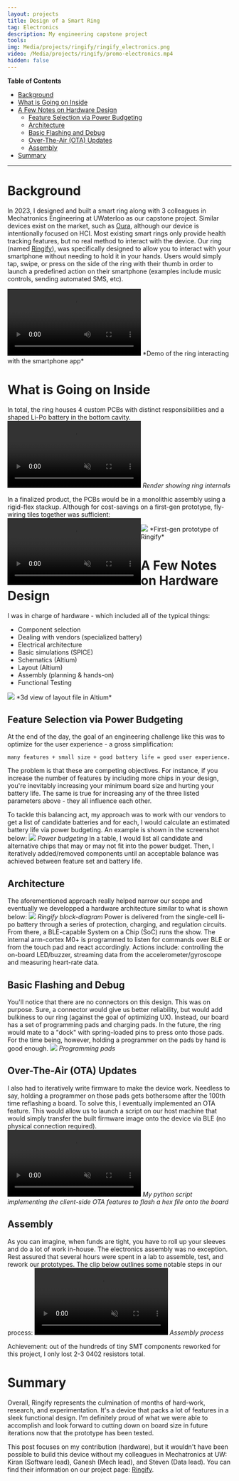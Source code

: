 ```yaml
---
layout: projects
title: Design of a Smart Ring
tag: Electronics
description: My engineering capstone project
tools: 
img: Media/projects/ringify/ringify_electronics.png
video: /Media/projects/ringify/promo-electronics.mp4
hidden: false
---
```

**Table of Contents**
- [Background](#background)
- [What is Going on Inside](#what-is-going-on-inside)
- [A Few Notes on Hardware Design](#a-few-notes-on-hardware-design)
  * [Feature Selection via Power Budgeting](#feature-selection-via-power-budgeting)
  * [Architecture](#architecture)
  * [Basic Flashing and Debug](#basic-flashing-and-debug)
  * [Over-The-Air (OTA) Updates](#over-the-air-ota-updates)
  * [Assembly](#assembly)
- [Summary](#summary)

___
# Background
In 2023, I designed and built a smart ring along with 3 colleagues in Mechatronics Engineering at UWaterloo as our capstone project. Similar devices exist on the market, such as [Oura](https://ouraring.com/), although our device is intentionally focused on HCI. Most existing smart rings only provide health tracking features, but no real method to interact with the device. Our ring (named [Ringify](https://ringify.github.io/)), was specifically designed to allow you to interact with your smartphone without needing to hold it in your hands. Users would simply tap, swipe, or press on the side of the ring with their thumb in order to launch a predefined action on their smartphone (examples include music controls, sending automated SMS, etc).

<video controls>
 <source src="/Media/projects/ringify/demo.mp4" type="video/mp4">
</video>
*Demo of the ring interacting with the smartphone app*

# What is Going on Inside

In total, the ring houses 4 custom PCBs with distinct responsibilities and a shaped Li-Po battery in the bottom cavity.
<video autoplay loop muted playsinline>
 <source src="/Media/projects/ringify/render-show-internals.mp4" type="video/mp4">
</video>
*Render showing ring internals*

In a finalized product, the PCBs would be in a monolithic assembly using a rigid-flex stackup. Although for cost-savings on a first-gen prototype, fly-wiring tiles together was sufficient:
<video autoplay loop muted playsinline style="float:left;">
 <source src="/Media/projects/ringify/asy.mp4" type="video/mp4">
</video>

<!-- <img src="/Media/projects/ringify/half-opened.jpg"> -->
<img src="/Media/projects/ringify/on-finger.jpg">
*First-gen prototype of Ringify*

# A Few Notes on Hardware Design
I was in charge of hardware - which included all of the typical things:
- Component selection
- Dealing with vendors (specialized battery)
- Electrical architecture
- Basic simulations (SPICE)
- Schematics (Altium)
- Layout (Altium)
- Assembly (planning & hands-on)
- Functional Testing
<img src="/Media/projects/ringify/layout-3d.jpg">
*3d view of layout file in Altium*


## Feature Selection via Power Budgeting
At the end of the day, the goal of an engineering challenge like this was to optimize for the user experience - a gross simplification:

` many features + small size + good battery life = good user experience. `

The problem is that these are competing objectives. For instance, if you increase the number of features by including more chips in your design, you're inevitably increasing your minimum board size and hurting your battery life. The same is true for increasing any of the three listed parameters above - they all influence each other.

To tackle this balancing act, my approach was to work with our vendors to get a list of candidate batteries and for each, I would calculate an estimated battery life via power budgeting. An example is shown in the screenshot below:
<img src="/Media/projects/ringify/power-budget.jpg">
*Power budgeting*
In a table, I would list all candidate and alternative chips that may or may not fit into the power budget. Then, I iteratively added/removed components until an acceptable balance was achieved between feature set and battery life.

## Architecture
The aforementioned approach really helped narrow our scope and eventually we developped a hardware architecture similar to what is shown below:
<img src="/Media/projects/ringify/block-diagram.jpg">
*Ringify block-diagram*
Power is delivered from the single-cell li-po battery through a series of protection, charging, and regulation circuits. From there, a BLE-capable System on a Chip (SoC) runs the show. The internal arm-cortex M0+ is programmed to listen for commands over BLE or from the touch pad and react accordingly. Actions include: controlling the on-board LED/buzzer, streaming data from the accelerometer/gyroscope and measuring heart-rate data.

## Basic Flashing and Debug
You'll notice that there are no connectors on this design. This was on purpose. Sure, a connector would give us better reliability, but would add bulkiness to our ring (against the goal of optimizing UX). Instead, our board has a set of programming pads and charging pads. In the future, the ring would mate to a "dock" with spring-loaded pins to press onto those pads. For the time being, however, holding a programmer on the pads by hand is good enough.
<img src="/Media/projects/ringify/programming-pads.jpg">
*Programming pads*

## Over-The-Air (OTA) Updates
I also had to iteratively write firmware to make the device work. Needless to say, holding a programmer on those pads gets bothersome after the 100th time reflashing a board. To solve this, I eventually implemented an OTA feature. This would allow us to launch a script on our host machine that would simply transfer the built firmware image onto the device via BLE (no physical connection required).
<video autoplay loop muted playsinline>
 <source src="/Media/projects/ringify/ota.mp4" type="video/mp4">
</video>
*My python script implementing the client-side OTA features to flash a hex file onto the board*

## Assembly
As you can imagine, when funds are tight, you have to roll up your sleeves and do a lot of work in-house. The electronics assembly was no exception. Rest assured that several hours were spent in a lab to assemble, test, and rework our prototypes. The clip below outlines some notable steps in our process:
<video autoplay loop muted playsinline>
 <source src="/Media/projects/ringify/assembly-process.mp4" type="video/mp4">
</video>
*Assembly process*

Achievement: out of the hundreds of tiny SMT components reworked for this project, I only lost 2-3 0402 resistors total.

# Summary
Overall, Ringify represents the culmination of months of hard-work, research, and experimentation. It's a device that packs a lot of features in a sleek functional design. I'm definitely proud of what we were able to accomplish and look forward to cutting down on board size in future iterations now that the prototype has been tested.

This post focuses on my contribution (hardware), but it wouldn't have been possible to build this device without my colleagues in Mechatronics at UW: Kiran (Software lead), Ganesh (Mech lead), and Steven (Data lead). You can find their information on our project page: [Ringify](https://ringify.github.io/).